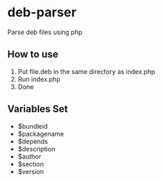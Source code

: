 # deb-parser
Parse deb files using php
## How to use
1. Put file.deb in the same directory as index.php
2. Run index.php
3. Done
## Variables Set
- $bundleid
- $packagename
- $depends
- $description
- $author
- $section
- $version
